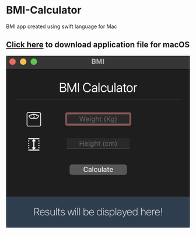 # BMI-Calculator
BMI app created using swift language for Mac 
<br>

<h2><a href="https://github.com/hemangsharma/BMI-Calculator/blob/main/BMI%20Calculator.app.zip?raw=true" download>Click here</a> to download application file for macOS</h2>

[![Output](pic.png)](https://github.com/hemangsharma/BMI-Calculator/blob/main/pic.png)
